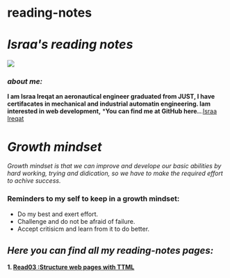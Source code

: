 # reading-notes

# *Israa's reading notes*
![](https://intaj.net/wp-content/uploads/2020/08/ASAC-Bilingual-1024x220.png)
### ***about me:***
**I am Israa Ireqat an aeronautical engineer graduated from JUST, I have certifacates in mechanical and industrial automatin engineering. Iam interested in web development,**
***You can find me at GitHub here..**.[Israa Ireqat](https://github.com/Israa-Ireqat)
# ***Growth mindset***
*Growth mindset is that we can improve and develope our basic abilities by hard working, trying and didication, so we have to make the required effort to achive success.*

### **Reminders to my self to keep in a growth mindset:**
- Do my best and exert effort.
- Challenge and do not be afraid of failure.
- Accept critisicm and learn from it to do better.

## ***Here you can find all my reading-notes pages:***
**1. [Read03 :Structure web pages with TTML](Read03.md)**

